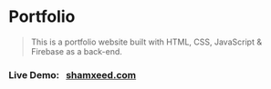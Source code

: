 # Portfolio  

> This is a portfolio website built with HTML, CSS, JavaScript &amp; Firebase as a back-end.  

### Live Demo: &nbsp;  [shamxeed.com](https://shamxeed.com)
